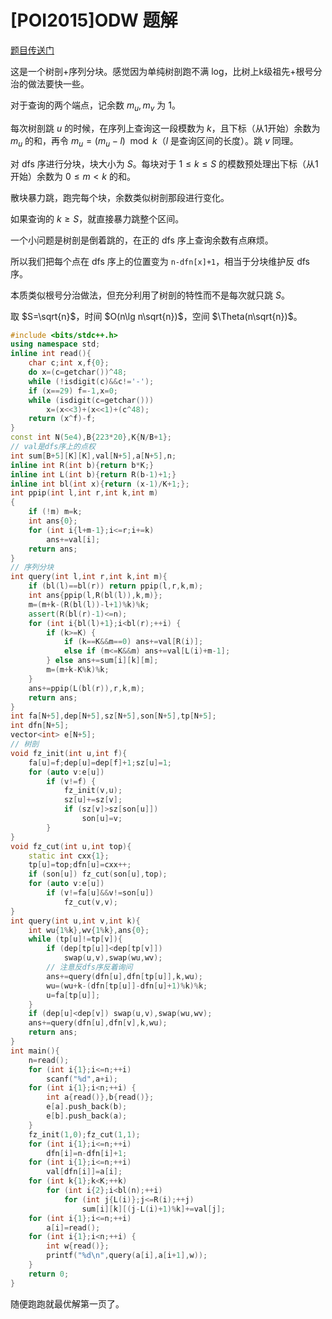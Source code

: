 # [POI2015]ODW 题解

[题目传送门](https://www.luogu.com.cn/problem/P3591)

这是一个树剖+序列分块。感觉因为单纯树剖跑不满 log，比树上k级祖先+根号分治的做法要快一些。

对于查询的两个端点，记余数 $m_u,m_v$ 为 $1$。

每次树剖跳 $u$ 的时候，在序列上查询这一段模数为 $k$，且下标（从1开始）余数为 $m_u$ 的和，再令 $m_u=(m_u-l)\mod k$（$l$ 是查询区间的长度）。跳 $v$ 同理。

对 dfs 序进行分块，块大小为 $S$。每块对于 $1\leq k\leq S$ 的模数预处理出下标（从1开始）余数为 $0\leq m<k$ 的和。

散块暴力跳，跑完每个块，余数类似树剖那段进行变化。

如果查询的 $k\geq S$，就直接暴力跳整个区间。

一个小问题是树剖是倒着跳的，在正的 dfs 序上查询余数有点麻烦。

所以我们把每个点在 dfs 序上的位置变为 `n-dfn[x]+1`，相当于分块维护反 dfs 序。

本质类似根号分治做法，但充分利用了树剖的特性而不是每次就只跳 $S$。

取 $S=\sqrt{n}$，时间 $O(n\lg n\sqrt{n})$，空间 $\Theta(n\sqrt{n})$。

```cpp
#include <bits/stdc++.h>
using namespace std;
inline int read(){
    char c;int x,f{0};
    do x=(c=getchar())^48;
    while (!isdigit(c)&&c!='-');
    if (x==29) f=-1,x=0;
    while (isdigit(c=getchar()))
        x=(x<<3)+(x<<1)+(c^48);
    return (x^f)-f;
}
const int N(5e4),B{223*20},K{N/B+1};
// val是dfs序上的点权
int sum[B+5][K][K],val[N+5],a[N+5],n;
inline int R(int b){return b*K;}
inline int L(int b){return R(b-1)+1;}
inline int bl(int x){return (x-1)/K+1;};
int ppip(int l,int r,int k,int m)
{
    if (!m) m=k;
    int ans{0};
    for (int i{l+m-1};i<=r;i+=k)
        ans+=val[i];
    return ans;
}
// 序列分块
int query(int l,int r,int k,int m){
    if (bl(l)==bl(r)) return ppip(l,r,k,m);
    int ans{ppip(l,R(bl(l)),k,m)};
    m=(m+k-(R(bl(l))-l+1)%k)%k;
    assert(R(bl(r)-1)<=n);
    for (int i{bl(l)+1};i<bl(r);++i) {
        if (k>=K) {
            if (k==K&&m==0) ans+=val[R(i)];
            else if (m<=K&&m) ans+=val[L(i)+m-1];
        } else ans+=sum[i][k][m];
        m=(m+k-K%k)%k;
    }
    ans+=ppip(L(bl(r)),r,k,m);
    return ans;
}
int fa[N+5],dep[N+5],sz[N+5],son[N+5],tp[N+5];
int dfn[N+5];
vector<int> e[N+5];
// 树剖
void fz_init(int u,int f){
    fa[u]=f;dep[u]=dep[f]+1;sz[u]=1;
    for (auto v:e[u])
        if (v!=f) {
            fz_init(v,u);
            sz[u]+=sz[v];
            if (sz[v]>sz[son[u]])
                son[u]=v;
        }
}
void fz_cut(int u,int top){
    static int cxx{1};
    tp[u]=top;dfn[u]=cxx++;
    if (son[u]) fz_cut(son[u],top);
    for (auto v:e[u])
        if (v!=fa[u]&&v!=son[u])
            fz_cut(v,v);
}
int query(int u,int v,int k){
    int wu{1%k},wv{1%k},ans{0};
    while (tp[u]!=tp[v]){
        if (dep[tp[u]]<dep[tp[v]])
            swap(u,v),swap(wu,wv);
        // 注意反dfs序反着询问
        ans+=query(dfn[u],dfn[tp[u]],k,wu);
        wu=(wu+k-(dfn[tp[u]]-dfn[u]+1)%k)%k;
        u=fa[tp[u]];
    }
    if (dep[u]<dep[v]) swap(u,v),swap(wu,wv);
    ans+=query(dfn[u],dfn[v],k,wu);
    return ans;
}
int main(){
    n=read();
    for (int i{1};i<=n;++i)
        scanf("%d",a+i);
    for (int i{1};i<n;++i) {
        int a{read()},b{read()};
        e[a].push_back(b);
        e[b].push_back(a);
    }
    fz_init(1,0);fz_cut(1,1);
    for (int i{1};i<=n;++i)
        dfn[i]=n-dfn[i]+1;
    for (int i{1};i<=n;++i)
        val[dfn[i]]=a[i];
    for (int k{1};k<K;++k)
        for (int i{2};i<bl(n);++i)
            for (int j{L(i)};j<=R(i);++j)
                sum[i][k][(j-L(i)+1)%k]+=val[j];
    for (int i{1};i<=n;++i)
        a[i]=read();
    for (int i{1};i<n;++i) {
        int w{read()};
        printf("%d\n",query(a[i],a[i+1],w));
    }
    return 0;
}
```

随便跑跑就最优解第一页了。